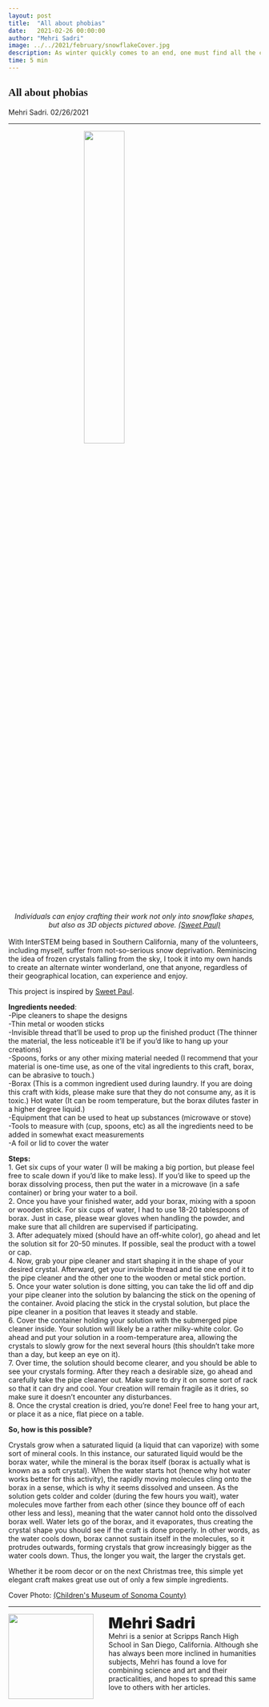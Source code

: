 ```yaml
---
layout: post
title:  "All about phobias"
date:   2021-02-26 00:00:00
author: "Mehri Sadri"
image: ../../2021/february/snowflakeCover.jpg
description: As winter quickly comes to an end, one must find all the chilly crafts available. Continue reading to access a simple crystal tutorial that uses a few simple ingredients found at home.
time: 5 min
---
```

<h2 style="font-family: Ergonomique Bold">All about phobias</h2>
Mehri Sadri. 02/26/2021
<hr>

<img src="{{ site.baseurl }}/images/blogs/2021/february/snowflakeOne.jpg" width="40%" style="display: block; margin: 0 auto"/>  
<center><i>Individuals can enjoy crafting their work not only into snowflake shapes, but also as 3D objects pictured above. <a href="http://www.sweetpaulmag.com/crafts/lets-make-borax-crystal-ornaments" target="_blank">(Sweet Paul)</a>
</i></center>
<br>
With InterSTEM being based in Southern California, many of the volunteers, including myself, suffer from not-so-serious snow deprivation. Reminiscing the idea of frozen crystals falling from the sky, I took it into my own hands to create an alternate winter wonderland, one that anyone, regardless of their geographical location, can experience and enjoy.

This project is inspired by <a href="http://www.sweetpaulmag.com/crafts/lets-make-borax-crystal-ornaments" target="_blank">Sweet Paul</a>.

<b>Ingredients needed</b>:
  <br>-Pipe cleaners to shape the designs
  <br>-Thin metal or wooden sticks
  <br>-Invisible thread that’ll be used to prop up the finished product (The thinner the material, the less noticeable it’ll be if you’d like to hang up your creations)
  <br>-Spoons, forks or any other mixing material needed (I recommend that your material is one-time use, as one of the vital ingredients to this craft, borax, can be abrasive to touch.)
  <br>-Borax (This is a common ingredient used during laundry. If you are doing this craft with kids, please make sure that they do not consume any, as it is toxic.)
  Hot water (It can be room temperature, but the borax dilutes faster in a higher degree liquid.)
  <br>-Equipment that can be used to heat up substances (microwave or stove)
  <br>-Tools to measure with (cup, spoons, etc) as all the ingredients need to be added in somewhat exact measurements
  <br>-A foil or lid to cover the water

<b>Steps:</b>
  <br>1. Get six cups of your water (I will be making a big portion, but please feel free to scale down if you’d like to make less). If you’d like to speed up the borax dissolving process, then put the water in a microwave (in a safe container) or bring your water to a boil.
  <br>2. Once you have your finished water, add your borax, mixing with a spoon or wooden stick. For six cups of water, I had to use 18-20 tablespoons of borax. Just in case, please wear gloves when handling the powder, and make sure that all children are supervised if participating.
  <br>3. After adequately mixed (should have an off-white color), go ahead and let the solution sit for 20-50 minutes. If possible, seal the product with a towel or cap.
  <br>4. Now, grab your pipe cleaner and start shaping it in the shape of your desired crystal. Afterward, get your invisible thread and tie one end of it to the pipe cleaner and the other one to the wooden or metal stick portion.
  <br>5. Once your water solution is done sitting, you can take the lid off and dip your pipe cleaner into the solution by balancing the stick on the opening of the container. Avoid placing the stick in the crystal solution, but place the pipe cleaner in a position that leaves it steady and stable.
  <br>6. Cover the container holding your solution with the submerged pipe cleaner inside. Your solution will likely be a rather milky-white color. Go ahead and put your solution in a room-temperature area, allowing the crystals to slowly grow for the next several hours (this shouldn’t take more than a day, but keep an eye on it).
  <br>7. Over time, the solution should become clearer, and you should be able to see your crystals forming. After they reach a desirable size, go ahead and carefully take the pipe cleaner out. Make sure to dry it on some sort of rack so that it can dry and cool. Your creation will remain fragile as it dries, so make sure it doesn’t encounter any disturbances.
  <br>8. Once the crystal creation is dried, you’re done! Feel free to hang your art, or place it as a nice, flat piece on a table.

<b>So, how is this possible?</b>

Crystals grow when a saturated liquid (a liquid that can vaporize) with some sort of mineral cools. In this instance, our saturated liquid would be the borax water, while the mineral is the borax itself (borax is actually what is known as a soft crystal). When the water starts hot (hence why hot water works better for this activity), the rapidly moving molecules cling onto the borax in a sense, which is why it seems dissolved and unseen. As the solution gets colder and colder (during the few hours you wait), water molecules move farther from each other (since they bounce off of each other less and less), meaning that the water cannot hold onto the dissolved borax well. Water lets go of the borax, and it evaporates, thus creating the crystal shape you should see if the craft is done properly. In other words, as the water cools down, borax cannot sustain itself in the molecules, so it protrudes outwards, forming crystals that grow increasingly bigger as the water cools down. Thus, the longer you wait, the larger the crystals get.

Whether it be room decor or on the next Christmas tree, this simple yet elegant craft makes great use out of only a few simple ingredients.


Cover Photo: <a href="https://www.cmosc.org/borax-crystals/" target="_blank">(Children's Museum of Sonoma County)</a>
<hr>
<img src="{{ site.baseurl }}/images/writingTeam/Mehri_Sadri.JPG" width="170" style="float: left; margin-right: 30px; margin-bottom: 20px;"/>
<div style="margin-bottom: 5%;">
<span style="font-size: 30px; font-weight: 900;">Mehri Sadri</span>
<br>Mehri is a senior at Scripps Ranch High School in San Diego, California. Although she has always been more inclined in humanities subjects, Mehri has found a love for combining science and art and their practicalities, and hopes to spread this same love to others with her articles.
</div>
